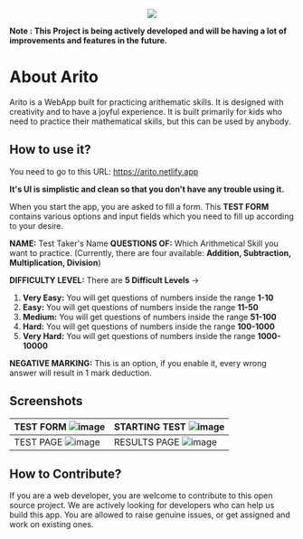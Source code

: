 <p align="center"><img src="https://user-images.githubusercontent.com/65062036/202618151-422d8322-ada5-43d3-9600-90de1faa306b.png"></p>

**Note : This Project is being actively developed and will be having a lot of improvements and features in the future.** 

# About Arito

Arito is a WebApp built for practicing arithematic skills. It is designed with creativity and to have a joyful experience. It is built primarily for kids who need to practice their mathematical skills, but this can be used by anybody.




## How to use it?

You need to go to this URL: https://arito.netlify.app

**It's UI is simplistic and clean so that you don't have any trouble using it.**

When you start the app, you are asked to fill a form. This **TEST FORM** contains various options and input fields which you need to fill up according to your desire.

**NAME:** Test Taker's Name
**QUESTIONS OF:** Which Arithmetical Skill you want to practice. (Currently, there are four available: **Addition, Subtraction, Multiplication, Division**)

**DIFFICULTY LEVEL:** There are **5 Difficult Levels** ->
1. **Very Easy:** You will get questions of numbers inside the range  **1-10**
2. **Easy:** You will get questions of numbers inside the range **11-50**
3. **Medium:** You will get questions of numbers inside the range **51-100**
4. **Hard:** You will get questions of numbers inside the range **100-1000**
5. **Very Hard:** You will get questions of numbers inside the range **1000-10000**

**NEGATIVE MARKING:** This is an option, if you enable it, every wrong answer will result in 1 mark deduction.




## Screenshots


| TEST FORM ![image](https://user-images.githubusercontent.com/65062036/202619955-dd1558c0-a3f8-4774-b304-aa4e08c5daed.png) | STARTING TEST ![image](https://user-images.githubusercontent.com/65062036/202619970-0cda7d51-eb40-4222-aaa7-d969d764046f.png) |
| ------------- | ------------- |
| TEST PAGE ![image](https://user-images.githubusercontent.com/65062036/202620042-a7377aea-26a7-4d25-b254-baeeb4998de6.png) | RESULTS PAGE ![image](https://user-images.githubusercontent.com/65062036/202620126-8069d61a-0b0c-4c2a-874b-5a664cdb9e5b.png) |


## How to Contribute?

If you are a web developer, you are welcome to contribute to this open source project. We are actively looking for developers who can help us build this app. You are allowed to raise genuine issues, or get assigned and work on existing ones. 


